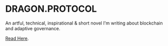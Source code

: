 # DRAGON.PROTOCOL
An artful, technical, inspirational & short novel I'm writing about blockchain and adaptive governance. 

[Read Here](https://github.com/MBrassey/DRAGON.PROTOCOL/blob/main/DRAGONPROTOCOL.pdf).
